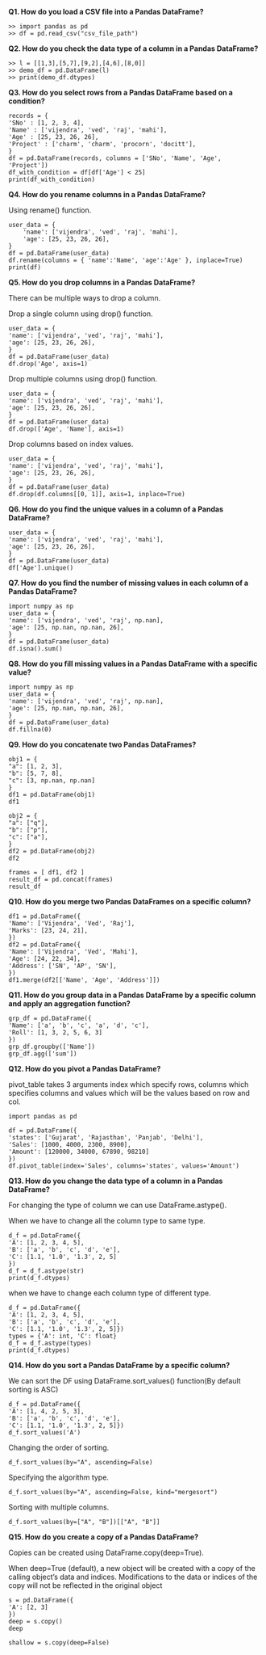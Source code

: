 **Q1. How do you load a CSV file into a Pandas DataFrame?**

	>> import pandas as pd
	>> df = pd.read_csv("csv_file_path")
	
**Q2. How do you check the data type of a column in a Pandas DataFrame?**

	>> l = [[1,3],[5,7],[9,2],[4,6],[8,0]]
	>> demo_df = pd.DataFrame(l)
	>> print(demo_df.dtypes)
	
**Q3. How do you select rows from a Pandas DataFrame based on a condition?**

	records = {
    'SNo' : [1, 2, 3, 4],
    'Name' : ['vijendra', 'ved', 'raj', 'mahi'],
    'Age' : [25, 23, 26, 26],
    'Project' : ['charm', 'charm', 'procorn', 'docitt'],
	}
	df = pd.DataFrame(records, columns = ['SNo', 'Name', 'Age', 'Project'])
	df_with_condition = df[df['Age'] < 25]
	print(df_with_condition)
	
**Q4. How do you rename columns in a Pandas DataFrame?**

Using rename() function.
	
	user_data = {
		'name': ['vijendra', 'ved', 'raj', 'mahi'],
		'age': [25, 23, 26, 26],
	}
	df = pd.DataFrame(user_data)
	df.rename(columns = { 'name':'Name', 'age':'Age' }, inplace=True)
	print(df)
	
**Q5. How do you drop columns in a Pandas DataFrame?**

There can be multiple ways to drop a column.

Drop a single column using drop() function.
	
	user_data = {
    'name': ['vijendra', 'ved', 'raj', 'mahi'],
    'age': [25, 23, 26, 26],
	}	
	df = pd.DataFrame(user_data)
	df.drop('Age', axis=1)
	
Drop multiple columns using drop() function.

	user_data = {
    'name': ['vijendra', 'ved', 'raj', 'mahi'],
    'age': [25, 23, 26, 26],
	}	
	df = pd.DataFrame(user_data)
	df.drop(['Age', 'Name'], axis=1)
	
Drop columns based on index values.

	user_data = {
    'name': ['vijendra', 'ved', 'raj', 'mahi'],
    'age': [25, 23, 26, 26],
	}	
	df = pd.DataFrame(user_data)
	df.drop(df.columns[[0, 1]], axis=1, inplace=True)
	
**Q6. How do you find the unique values in a column of a Pandas DataFrame?**

	user_data = {
    'name': ['vijendra', 'ved', 'raj', 'mahi'],
    'age': [25, 23, 26, 26],
	}	
	df = pd.DataFrame(user_data)
	df['Age'].unique()
	
**Q7. How do you find the number of missing values in each column of a Pandas DataFrame?**

	import numpy as np
	user_data = {
    'name': ['vijendra', 'ved', 'raj', np.nan],
    'age': [25, np.nan, np.nan, 26],
	}
	df = pd.DataFrame(user_data)
	df.isna().sum()
	
**Q8. How do you fill missing values in a Pandas DataFrame with a specific value?**

	import numpy as np
	user_data = {
    'name': ['vijendra', 'ved', 'raj', np.nan],
    'age': [25, np.nan, np.nan, 26],
	}
	df = pd.DataFrame(user_data)
	df.fillna(0)
	
**Q9. How do you concatenate two Pandas DataFrames?**	

	obj1 = {
    "a": [1, 2, 3],
    "b": [5, 7, 8],
    "c": [3, np.nan, np.nan]
	}
	df1 = pd.DataFrame(obj1)
	df1
	
	obj2 = {
    "a": ["q"],
    "b": ["p"],
    "c": ["a"],
	}
	df2 = pd.DataFrame(obj2)
	df2
	
	frames = [ df1, df2 ]
	result_df = pd.concat(frames)
	result_df
	
**Q10. How do you merge two Pandas DataFrames on a specific column?**

	df1 = pd.DataFrame({
    'Name': ['Vijendra', 'Ved', 'Raj'],
    'Marks': [23, 24, 21],
	})
	df2 = pd.DataFrame({
    'Name': ['Vijendra', 'Ved', 'Mahi'],
    'Age': [24, 22, 34],
    'Address': ['SN', 'AP', 'SN'],	
	})
	df1.merge(df2[['Name', 'Age', 'Address']])
	
**Q11. How do you group data in a Pandas DataFrame by a specific column and apply an aggregation function?**

	grp_df = pd.DataFrame({
    'Name': ['a', 'b', 'c', 'a', 'd', 'c'],
    'Roll': [1, 3, 2, 5, 6, 3]
	})
	grp_df.groupby(['Name'])
	grp_df.agg(['sum'])
	
**Q12. How do you pivot a Pandas DataFrame?**

pivot_table takes 3 arguments index which specify rows, columns which specifies columns and values which will be the values based on row and col. 

	import pandas as pd

	df = pd.DataFrame({
    'states': ['Gujarat', 'Rajasthan', 'Panjab', 'Delhi'],
    'Sales': [1000, 4000, 2300, 8900],
    'Amount': [120000, 34000, 67890, 98210]
	})
	df.pivot_table(index='Sales', columns='states', values='Amount')
	
**Q13. How do you change the data type of a column in a Pandas DataFrame?**

For changing the type of column we can use DataFrame.astype().
	
When we have to change all the column type to same type.
	
	d_f = pd.DataFrame({
    'A': [1, 2, 3, 4, 5],
    'B': ['a', 'b', 'c', 'd', 'e'],
    'C': [1.1, '1.0', '1.3', 2, 5]
	})
	d_f = d_f.astype(str)
	print(d_f.dtypes)

when we have to change each column type of different type.

	d_f = pd.DataFrame({
    'A': [1, 2, 3, 4, 5],
    'B': ['a', 'b', 'c', 'd', 'e'],
    'C': [1.1, '1.0', '1.3', 2, 5]})
	types = {'A': int, 'C': float}
	d_f = d_f.astype(types)
	print(d_f.dtypes)
	
**Q14. How do you sort a Pandas DataFrame by a specific column?**	
		
We can sort the DF using DataFrame.sort_values() function(By default sorting is ASC)

	d_f = pd.DataFrame({
    'A': [1, 4, 2, 5, 3],
    'B': ['a', 'b', 'c', 'd', 'e'],
    'C': [1.1, '1.0', '1.3', 2, 5]})
	d_f.sort_values('A')
	
Changing the order of sorting.

	d_f.sort_values(by="A", ascending=False)

Specifying the algorithm type.

	d_f.sort_values(by="A", ascending=False, kind="mergesort")
	
Sorting with multiple columns.

	d_f.sort_values(by=["A", "B"])[["A", "B"]]
	
**Q15. How do you create a copy of a Pandas DataFrame?**

Copies can be created using DataFrame.copy(deep=True).

When deep=True (default), a new object will be created with a copy of the calling object’s data and indices. Modifications to the data or indices of the copy will not be reflected in the original object 

	s = pd.DataFrame({
    'A': [2, 3]
	})
	deep = s.copy()
	deep
	
	shallow = s.copy(deep=False)
	
	
